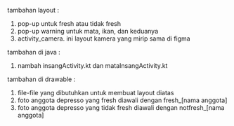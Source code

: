 tambahan layout :
1. pop-up untuk fresh atau tidak fresh
2. pop-up warning untuk mata, ikan, dan keduanya
3. activity_camera. ini layout kamera yang mirip sama di figma

tambahan di java :
1. nambah insangActivity.kt dan mataInsangActivity.kt

tambahan di drawable :
1. file-file yang dibutuhkan untuk membuat layout diatas
2. foto anggota depresso yang fresh diawali dengan fresh_[nama anggota]
3. foto anggota depresso yang tidak fresh diawali dengan notfresh_[nama anggota]
